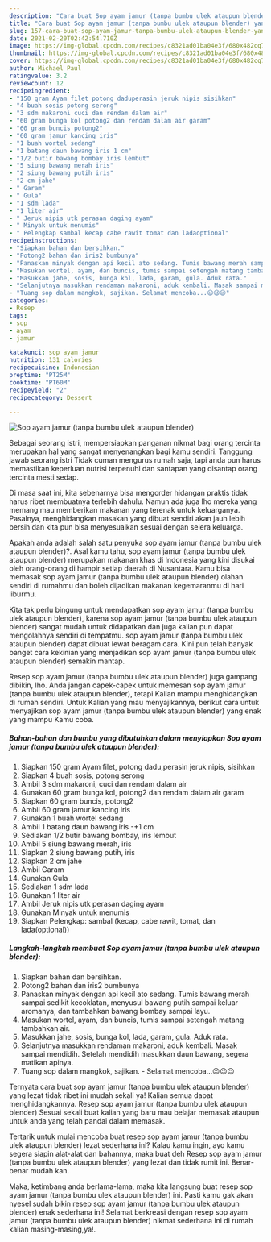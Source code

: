 ```yaml
---
description: "Cara buat Sop ayam jamur (tanpa bumbu ulek ataupun blender) yang nikmat Untuk Jualan"
title: "Cara buat Sop ayam jamur (tanpa bumbu ulek ataupun blender) yang nikmat Untuk Jualan"
slug: 157-cara-buat-sop-ayam-jamur-tanpa-bumbu-ulek-ataupun-blender-yang-nikmat-untuk-jualan
date: 2021-02-20T02:42:54.710Z
image: https://img-global.cpcdn.com/recipes/c8321ad01ba04e3f/680x482cq70/sop-ayam-jamur-tanpa-bumbu-ulek-ataupun-blender-foto-resep-utama.jpg
thumbnail: https://img-global.cpcdn.com/recipes/c8321ad01ba04e3f/680x482cq70/sop-ayam-jamur-tanpa-bumbu-ulek-ataupun-blender-foto-resep-utama.jpg
cover: https://img-global.cpcdn.com/recipes/c8321ad01ba04e3f/680x482cq70/sop-ayam-jamur-tanpa-bumbu-ulek-ataupun-blender-foto-resep-utama.jpg
author: Michael Paul
ratingvalue: 3.2
reviewcount: 12
recipeingredient:
- "150 gram Ayam filet potong daduperasin jeruk nipis sisihkan"
- "4 buah sosis potong serong"
- "3 sdm makaroni cuci dan rendam dalam air"
- "60 gram bunga kol potong2 dan rendam dalam air garam"
- "60 gram buncis potong2"
- "60 gram jamur kancing iris"
- "1 buah wortel sedang"
- "1 batang daun bawang iris 1 cm"
- "1/2 butir bawang bombay iris lembut"
- "5 siung bawang merah iris"
- "2 siung bawang putih iris"
- "2 cm jahe"
- " Garam"
- " Gula"
- "1 sdm lada"
- "1 liter air"
- " Jeruk nipis utk perasan daging ayam"
- " Minyak untuk menumis"
- " Pelengkap sambal kecap cabe rawit tomat dan ladaoptional"
recipeinstructions:
- "Siapkan bahan dan bersihkan."
- "Potong2 bahan dan iris2 bumbunya"
- "Panaskan minyak dengan api kecil ato sedang. Tumis bawang merah sampai sedikit kecoklatan, menyusul bawang putih sampai keluar aromanya, dan tambahkan bawang bombay sampai layu."
- "Masukan wortel, ayam, dan buncis, tumis sampai setengah matang tambahkan air."
- "Masukkan jahe, sosis, bunga kol, lada, garam, gula. Aduk rata."
- "Selanjutnya masukkan rendaman makaroni, aduk kembali. Masak sampai mendidih. Setelah mendidih masukkan daun bawang, segera matikan apinya."
- "Tuang sop dalam mangkok, sajikan. Selamat mencoba...😉😉😉"
categories:
- Resep
tags:
- sop
- ayam
- jamur

katakunci: sop ayam jamur 
nutrition: 131 calories
recipecuisine: Indonesian
preptime: "PT25M"
cooktime: "PT60M"
recipeyield: "2"
recipecategory: Dessert

---
```



![Sop ayam jamur (tanpa bumbu ulek ataupun blender)](https://img-global.cpcdn.com/recipes/c8321ad01ba04e3f/680x482cq70/sop-ayam-jamur-tanpa-bumbu-ulek-ataupun-blender-foto-resep-utama.jpg)

Sebagai seorang istri, mempersiapkan panganan nikmat bagi orang tercinta merupakan hal yang sangat menyenangkan bagi kamu sendiri. Tanggung jawab seorang istri Tidak cuman mengurus rumah saja, tapi anda pun harus memastikan keperluan nutrisi terpenuhi dan santapan yang disantap orang tercinta mesti sedap.

Di masa  saat ini, kita sebenarnya bisa mengorder hidangan praktis tidak harus ribet membuatnya terlebih dahulu. Namun ada juga lho mereka yang memang mau memberikan makanan yang terenak untuk keluarganya. Pasalnya, menghidangkan masakan yang dibuat sendiri akan jauh lebih bersih dan kita pun bisa menyesuaikan sesuai dengan selera keluarga. 



Apakah anda adalah salah satu penyuka sop ayam jamur (tanpa bumbu ulek ataupun blender)?. Asal kamu tahu, sop ayam jamur (tanpa bumbu ulek ataupun blender) merupakan makanan khas di Indonesia yang kini disukai oleh orang-orang di hampir setiap daerah di Nusantara. Kamu bisa memasak sop ayam jamur (tanpa bumbu ulek ataupun blender) olahan sendiri di rumahmu dan boleh dijadikan makanan kegemaranmu di hari liburmu.

Kita tak perlu bingung untuk mendapatkan sop ayam jamur (tanpa bumbu ulek ataupun blender), karena sop ayam jamur (tanpa bumbu ulek ataupun blender) sangat mudah untuk didapatkan dan juga kalian pun dapat mengolahnya sendiri di tempatmu. sop ayam jamur (tanpa bumbu ulek ataupun blender) dapat dibuat lewat beragam cara. Kini pun telah banyak banget cara kekinian yang menjadikan sop ayam jamur (tanpa bumbu ulek ataupun blender) semakin mantap.

Resep sop ayam jamur (tanpa bumbu ulek ataupun blender) juga gampang dibikin, lho. Anda jangan capek-capek untuk memesan sop ayam jamur (tanpa bumbu ulek ataupun blender), tetapi Kalian mampu menghidangkan di rumah sendiri. Untuk Kalian yang mau menyajikannya, berikut cara untuk menyajikan sop ayam jamur (tanpa bumbu ulek ataupun blender) yang enak yang mampu Kamu coba.

<!--inarticleads1-->

##### Bahan-bahan dan bumbu yang dibutuhkan dalam menyiapkan Sop ayam jamur (tanpa bumbu ulek ataupun blender):

1. Siapkan 150 gram Ayam filet, potong dadu,perasin jeruk nipis, sisihkan
1. Siapkan 4 buah sosis, potong serong
1. Ambil 3 sdm makaroni, cuci dan rendam dalam air
1. Gunakan 60 gram bunga kol, potong2 dan rendam dalam air garam
1. Siapkan 60 gram buncis, potong2
1. Ambil 60 gram jamur kancing iris
1. Gunakan 1 buah wortel sedang
1. Ambil 1 batang daun bawang iris -+1 cm
1. Sediakan 1/2 butir bawang bombay, iris lembut
1. Ambil 5 siung bawang merah, iris
1. Siapkan 2 siung bawang putih, iris
1. Siapkan 2 cm jahe
1. Ambil  Garam
1. Gunakan  Gula
1. Sediakan 1 sdm lada
1. Gunakan 1 liter air
1. Ambil  Jeruk nipis utk perasan daging ayam
1. Gunakan  Minyak untuk menumis
1. Siapkan  Pelengkap: sambal (kecap, cabe rawit, tomat, dan lada(optional))




<!--inarticleads2-->

##### Langkah-langkah membuat Sop ayam jamur (tanpa bumbu ulek ataupun blender):

1. Siapkan bahan dan bersihkan.
1. Potong2 bahan dan iris2 bumbunya
1. Panaskan minyak dengan api kecil ato sedang. Tumis bawang merah sampai sedikit kecoklatan, menyusul bawang putih sampai keluar aromanya, dan tambahkan bawang bombay sampai layu.
1. Masukan wortel, ayam, dan buncis, tumis sampai setengah matang tambahkan air.
1. Masukkan jahe, sosis, bunga kol, lada, garam, gula. Aduk rata.
1. Selanjutnya masukkan rendaman makaroni, aduk kembali. Masak sampai mendidih. Setelah mendidih masukkan daun bawang, segera matikan apinya.
1. Tuang sop dalam mangkok, sajikan. - Selamat mencoba...😉😉😉




Ternyata cara buat sop ayam jamur (tanpa bumbu ulek ataupun blender) yang lezat tidak ribet ini mudah sekali ya! Kalian semua dapat menghidangkannya. Resep sop ayam jamur (tanpa bumbu ulek ataupun blender) Sesuai sekali buat kalian yang baru mau belajar memasak ataupun untuk anda yang telah pandai dalam memasak.

Tertarik untuk mulai mencoba buat resep sop ayam jamur (tanpa bumbu ulek ataupun blender) lezat sederhana ini? Kalau kamu ingin, ayo kamu segera siapin alat-alat dan bahannya, maka buat deh Resep sop ayam jamur (tanpa bumbu ulek ataupun blender) yang lezat dan tidak rumit ini. Benar-benar mudah kan. 

Maka, ketimbang anda berlama-lama, maka kita langsung buat resep sop ayam jamur (tanpa bumbu ulek ataupun blender) ini. Pasti kamu gak akan nyesel sudah bikin resep sop ayam jamur (tanpa bumbu ulek ataupun blender) enak sederhana ini! Selamat berkreasi dengan resep sop ayam jamur (tanpa bumbu ulek ataupun blender) nikmat sederhana ini di rumah kalian masing-masing,ya!.

